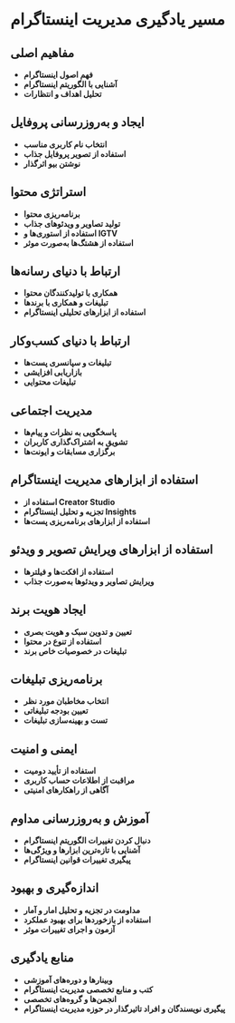 # مسیر یادگیری مدیریت اینستاگرام

## مفاهیم اصلی
- **فهم اصول اینستاگرام**
- **آشنایی با الگوریتم اینستاگرام**
- **تحلیل اهداف و انتظارات**

## ایجاد و به‌روزرسانی پروفایل
- **انتخاب نام کاربری مناسب**
- **استفاده از تصویر پروفایل جذاب**
- **نوشتن بیو اثرگذار**

## استراتژی محتوا
- **برنامه‌ریزی محتوا**
- **تولید تصاویر و ویدئوهای جذاب**
- **استفاده از استوری‌ها و IGTV**
- **استفاده از هشتگ‌ها به‌صورت موثر**

## ارتباط با دنیای رسانه‌ها
- **همکاری با تولیدکنندگان محتوا**
- **تبلیغات و همکاری با برندها**
- **استفاده از ابزارهای تحلیلی اینستاگرام**

## ارتباط با دنیای کسب‌وکار
- **تبلیغات و سپانسری پست‌ها**
- **بازاریابی افزایشی**
- **تبلیغات محتوایی**

## مدیریت اجتماعی
- **پاسخگویی به نظرات و پیام‌ها**
- **تشویق به اشتراک‌گذاری کاربران**
- **برگزاری مسابقات و ایونت‌ها**

## استفاده از ابزارهای مدیریت اینستاگرام
- **استفاده از Creator Studio**
- **تجزیه و تحلیل اینستاگرام Insights**
- **استفاده از ابزارهای برنامه‌ریزی پست‌ها**

## استفاده از ابزارهای ویرایش تصویر و ویدئو
- **استفاده از افکت‌ها و فیلترها**
- **ویرایش تصاویر و ویدئوها به‌صورت جذاب**

## ایجاد هویت برند
- **تعیین و تدوین سبک و هویت بصری**
- **استفاده از تنوع در محتوا**
- **تبلیغات در خصوصیات خاص برند**

## برنامه‌ریزی تبلیغات
- **انتخاب مخاطبان مورد نظر**
- **تعیین بودجه تبلیغاتی**
- **تست و بهینه‌سازی تبلیغات**

## ایمنی و امنیت
- **استفاده از تأیید دومیت**
- **مراقبت از اطلاعات حساب کاربری**
- **آگاهی از راهکارهای امنیتی**

## آموزش و به‌روزرسانی مداوم
- **دنبال کردن تغییرات الگوریتم اینستاگرام**
- **آشنایی با تازه‌ترین ابزارها و ویژگی‌ها**
- **پیگیری تغییرات قوانین اینستاگرام**

## اندازه‌گیری و بهبود
- **مداومت در تجزیه و تحلیل امار و آمار**
- **استفاده از بازخوردها برای بهبود عملکرد**
- **آزمون و اجرای تغییرات موثر**

## منابع یادگیری
- **وبینارها و دوره‌های آموزشی**
- **کتب و منابع تخصصی مدیریت اینستاگرام**
- **انجمن‌ها و گروه‌های تخصصی**
- **پیگیری نویسندگان و افراد تاثیرگذار در حوزه مدیریت اینستاگرام**
